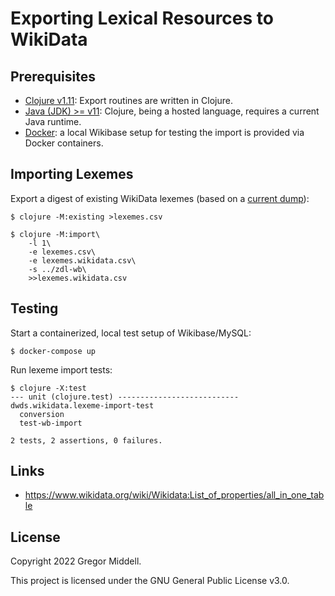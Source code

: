 # Exporting Lexical Resources to WikiData

## Prerequisites

* [Clojure v1.11](https://clojure.org/guides/getting_started): Export routines
  are written in Clojure.
* [Java (JDK) >= v11](https://openjdk.java.net/): Clojure, being a hosted
  language, requires a current Java runtime.
* [Docker](https://docs.docker.com/get-docker/): a local Wikibase setup for
  testing the import is provided via Docker containers.

## Importing Lexemes

Export a digest of existing WikiData lexemes (based on a [current
dump](https://dumps.wikimedia.org/wikidatawiki/entities/latest-lexemes.json.gz)):

```
$ clojure -M:existing >lexemes.csv
```

```
$ clojure -M:import\
    -l 1\
    -e lexemes.csv\
    -e lexemes.wikidata.csv\
    -s ../zdl-wb\
    >>lexemes.wikidata.csv 
```

## Testing

Start a containerized, local test setup of Wikibase/MySQL:
```
$ docker-compose up
```

Run lexeme import tests:

```
$ clojure -X:test
--- unit (clojure.test) ---------------------------
dwds.wikidata.lexeme-import-test
  conversion
  test-wb-import

2 tests, 2 assertions, 0 failures.
```

## Links

* https://www.wikidata.org/wiki/Wikidata:List_of_properties/all_in_one_table

## License

Copyright 2022 Gregor Middell.

This project is licensed under the GNU General Public License v3.0.
